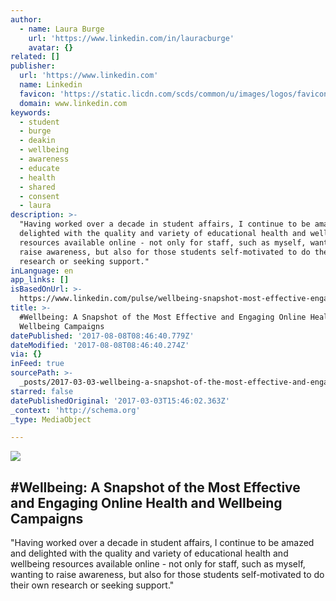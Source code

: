 ```yaml
---
author:
  - name: Laura Burge
    url: 'https://www.linkedin.com/in/lauracburge'
    avatar: {}
related: []
publisher:
  url: 'https://www.linkedin.com'
  name: Linkedin
  favicon: 'https://static.licdn.com/scds/common/u/images/logos/favicons/v1/favicon.ico'
  domain: www.linkedin.com
keywords:
  - student
  - burge
  - deakin
  - wellbeing
  - awareness
  - educate
  - health
  - shared
  - consent
  - laura
description: >-
  "Having worked over a decade in student affairs, I continue to be amazed and
  delighted with the quality and variety of educational health and wellbeing
  resources available online - not only for staff, such as myself, wanting to
  raise awareness, but also for those students self-motivated to do their own
  research or seeking support."
inLanguage: en
app_links: []
isBasedOnUrl: >-
  https://www.linkedin.com/pulse/wellbeing-snapshot-most-effective-engaging-online-health-laura-burge
title: >-
  #Wellbeing: A Snapshot of the Most Effective and Engaging Online Health and
  Wellbeing Campaigns
datePublished: '2017-08-08T08:46:40.779Z'
dateModified: '2017-08-08T08:46:40.274Z'
via: {}
inFeed: true
sourcePath: >-
  _posts/2017-03-03-wellbeing-a-snapshot-of-the-most-effective-and-engaging-on.md
starred: false
datePublishedOriginal: '2017-03-03T15:46:02.363Z'
_context: 'http://schema.org'
_type: MediaObject

---
```

<article style=""><img src="https://media.licdn.com/mpr/mpr/AAEAAQAAAAAAAAuuAAAAJDM1NzQ5OWVkLTlkYWQtNDY0Zi04MGQzLTY1MmNjZmE2OGI0Zg.jpg" /><h1>#Wellbeing: A Snapshot of the Most Effective and Engaging Online Health and Wellbeing Campaigns</h1><p>"Having worked over a decade in student affairs, I continue to be amazed and delighted with the quality and variety of educational health and wellbeing resources available online - not only for staff, such as myself, wanting to raise awareness, but also for those students self-motivated to do their own research or seeking support."</p></article>